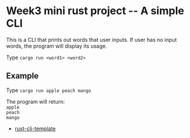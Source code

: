 # Week3 mini rust project -- A simple CLI
This is a CLI that prints out words that user inputs. If user has no input words, the program will display its usage.

Type `cargo run <word1> <word2>`


## Example
Type `cargo run apple peach mango`

The program will return:<br />
`apple`<br />
`peach`<br />
`mango`<br />



* [rust-cli-template](https://github.com/kbknapp/rust-cli-template)

